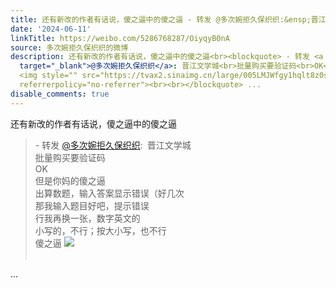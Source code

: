 ```yaml
---
title: 还有新改的作者有话说，傻之逼中的傻之逼 - 转发 @多次婉拒久保织织:&ensp;晋江文学城批量购买要验证码OK但是你妈的傻之逼出算数题，输入答案显示错误（好几次那...
date: '2024-06-11'
linkTitle: https://weibo.com/5286768287/OiyqyB0nA
source: 多次婉拒久保织织的微博
description: 还有新改的作者有话说，傻之逼中的傻之逼<br><blockquote> - 转发 <a href="https://weibo.com/5286768287"
  target="_blank">@多次婉拒久保织织</a>: 晋江文学城<br>批量购买要验证码<br>OK<br>但是你妈的傻之逼<br>出算数题，输入答案显示错误（好几次<br>那我输入题目好吧，提示错误<br>行我再换一张，数字英文的<br>小写的，不行；按大小写，也不行<br>傻之逼
  <img style="" src="https://tvax2.sinaimg.cn/large/005LMJWfgy1hqlt8z0semj30hs0dc75m.jpg"
  referrerpolicy="no-referrer"><br><br></blockquote> ...
disable_comments: true
---
```

还有新改的作者有话说，傻之逼中的傻之逼<br><blockquote> - 转发 <a href="https://weibo.com/5286768287" target="_blank">@多次婉拒久保织织</a>: 晋江文学城<br>批量购买要验证码<br>OK<br>但是你妈的傻之逼<br>出算数题，输入答案显示错误（好几次<br>那我输入题目好吧，提示错误<br>行我再换一张，数字英文的<br>小写的，不行；按大小写，也不行<br>傻之逼 <img style="" src="https://tvax2.sinaimg.cn/large/005LMJWfgy1hqlt8z0semj30hs0dc75m.jpg" referrerpolicy="no-referrer"><br><br></blockquote> ...